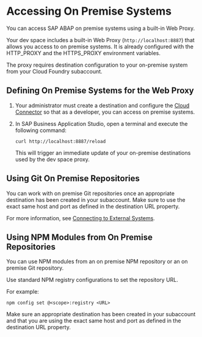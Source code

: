 <!-- loioe72930c96b664e3ea4ce5288eb84075f -->

# Accessing On Premise Systems

You can access SAP ABAP on premise systems using a built-in Web Proxy.

Your dev space includes a built-in Web Proxy \(`http://localhost:8887`\) that allows you access to on premise systems. It is already configured with the HTTP\_PROXY and the HTTPS\_PROXY environment variables.

The proxy requires destination configuration to your on-premise system from your Cloud Foundry subaccount.



<a name="loioe72930c96b664e3ea4ce5288eb84075f__section_om3_lzq_dhb"/>

## Defining On Premise Systems for the Web Proxy

1.  Your administrator must create a destination and configure the [Cloud Connector](https://help.sap.com/viewer/cca91383641e40ffbe03bdc78f00f681/Cloud/en-US/e6c7616abb5710148cfcf3e75d96d596.html) so that as a developer, you can access on premise systems.
2.  In SAP Business Application Studio, open a terminal and execute the following command:

    ```
    curl http://localhost:8887/reload
    ```

    This will trigger an immediate update of your on-premise destinations used by the dev space proxy.




<a name="loioe72930c96b664e3ea4ce5288eb84075f__section_qhn_nzq_dhb"/>

## Using Git On Premise Repositories

You can work with on premise Git repositories once an appropriate destination has been created in your subaccount. Make sure to use the exact same host and port as defined in the destination URL property.

For more information, see [Connecting to External Systems](Connecting_to_External_Systems_7e49887.md).



<a name="loioe72930c96b664e3ea4ce5288eb84075f__section_k54_nzq_dhb"/>

## Using NPM Modules from On Premise Repositories

You can use NPM modules from an on premise NPM repository or an on premise Git repository.

Use standard NPM registry configurations to set the repository URL.

For example:

```
npm config set @<scope>:registry <URL>
```

Make sure an appropriate destination has been created in your subaccount and that you are using the exact same host and port as defined in the destination URL property.

